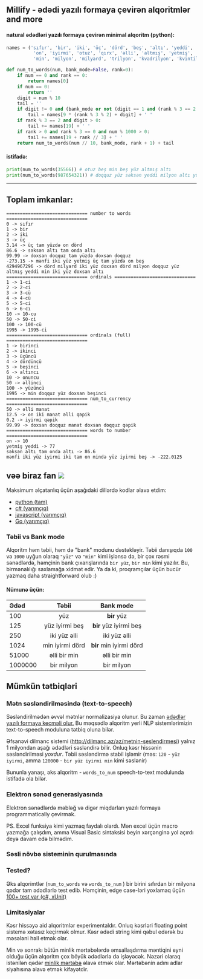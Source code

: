 ## Millify - ədədi yazılı formaya çevirən alqoritmlər and more

#### natural ədədləri yazılı formaya çevirən minimal alqoritm (python):
```python
names = ('sıfır', 'bir', 'iki', 'üç', 'dörd', 'beş', 'altı', 'yeddi', 'səkkiz', 'doqquz',
          'on', 'iyirmi', 'otuz', 'qırx', 'əlli', 'altmış', 'yetmiş', 'səksən', 'doxsan', 'yüz',
          'min', 'milyon', 'milyard', 'trilyon', 'kvadrilyon', 'kvintilyon', )

def num_to_words(num, bank_mode=False, rank=0):
    if num == 0 and rank == 0:
        return names[0]
    if num == 0:
        return ''
    digit = num % 10
    tail = ''
    if digit != 0 and (bank_mode or not (digit == 1 and (rank % 3 == 2 or rank == 3 and num < 10))):
        tail = names[9 * (rank % 3 % 2) + digit] + ' '
    if rank % 3 == 2 and digit > 0:
        tail += names[19] + ' '
    if rank > 0 and rank % 3 == 0 and num % 1000 > 0:
        tail += names[19 + rank // 3] + ' '
    return num_to_words(num // 10, bank_mode, rank + 1) + tail
```

#### istifadə:
```python
print(num_to_words(35566)) # otuz beş min beş yüz altmış altı 
print(num_to_words(987654321)) # doqquz yüz səksən yeddi milyon altı yüz əlli dörd min üç yüz iyirmi bir 

```

---


## Toplam imkanlar:

```
============================== number to words ==============================
0 -> sıfır
1 -> bir
2 -> iki
3 -> üç
3.14 -> üç tam yüzdə on dörd
86.6 -> səksən altı tam onda altı
99.99 -> doxsan doqquz tam yüzdə doxsan doqquz
-273.15 -> mənfi iki yüz yetmiş üç tam yüzdə on beş
4294967296 -> dörd milyard iki yüz doxsan dörd milyon doqquz yüz altmış yeddi min iki yüz doxsan altı
============================== ordinals ==============================
1 -> 1-ci
2 -> 2-ci
3 -> 3-cü
4 -> 4-cü
5 -> 5-ci
6 -> 6-cı
10 -> 10-cu
50 -> 50-ci
100 -> 100-cü
1995 -> 1995-ci
============================== ordinals (full) ==============================
1 -> birinci
2 -> ikinci
3 -> üçüncü
4 -> dördüncü
5 -> beşinci
6 -> altıncı
10 -> onuncu
50 -> əllinci
100 -> yüzüncü
1995 -> min doqquz yüz doxsan beşinci
============================== num_to_currency ==============================
50 -> əlli manat
12.5 -> on iki manat əlli qəpik
0.2 -> iyirmi qəpik
99.99 -> doxsan doqquz manat doxsan doqquz qəpik
============================== words to number ==============================
on -> 10
yetmiş yeddi -> 77
səksən altı tam onda altı -> 86.6
mənfi iki yüz iyirmi iki tam on mində yüz iyirmi beş -> -222.0125
```

vəə biraz fan 
<img src="img/plain_math.gif">
---
Maksimum əlçatanlıq üçün aşağıdaki dillərdə kodlar əlavə etdim:
- [python (tam)](/src/python/milli.py)
- [c# (yarımçıq)](/src/csharp/Millify/Milli.cs)
- [javascript (yarımçıq)](src/js/milli.js)
- [Go (yarımçıq)](/src/go/milli.go)


### Təbii vs Bank mode
Alqoritm həm təbii, həm də "bank" modunu dəstəkləyir.
 Təbii danışıqda `100` və `1000` uyğun olaraq `"yüz"` və `"min"` kimi işlənsə də, bir çox rəsmi sənədlərdə, həmçinin bank çıxarışlarında `bir yüz`, `bir min` kimi yazılır. Bu, birmənalılığı saxlamağa xidmət edir. Ya da ki, proqramçılar üçün bucür yazmaq daha straightforward olub :)
#### Nümunə üçün:

Ədəd|Təbii|Bank mode
:---|:---:|:---:
100  | yüz                 | **bir** yüz 
125  | yüz iyirmi beş      | **bir** yüz iyirmi beş
250  | iki yüz əlli        | iki yüz əlli 
1024 | min iyirmi dörd     | **bir** min iyirmi dörd
51000|əlli bir min         | əlli bir min
1000000| bir milyon        | bir milyon


## Mümkün tətbiqləri
### Mətn səsləndirilməsində (text-to-speech)
Səsləndirilmədən əvvəl mətnlər normalizasiya olunur. Bu zaman [ədədlər yazılı formaya keçməli olur.](https://en.wikipedia.org/wiki/Speech_synthesis#Text_normalization_challenges)
Bu məqsədlə alqoritm yerli NLP sistemlərimizin text-to-speech moduluna tətbiq oluna bilər.

Əfsanəvi dilmanc sistemi (http://dilmanc.az/az/metnin-seslendirmesi) yalnız 1 milyondan aşağı ədədləri səsləndirə bilir. Onluq kəsr hissənin səsləndirilməsi *yoxdur*. Təbii səsləndirmə stabil işləmir (məs: `120` - `yüz iyirmi`, amma `120000` - `bir yüz iyirmi min` kimi səslənir)

Bununla yanaşı, əks alqoritm - `words_to_num` speech-to-text modulunda istifadə ola bilər.

### Elektron sənəd generasiyasında
Elektron sənədlərdə məbləğ və digər miqdarları yazılı formaya programmatically çevirmək.

PS. Excel funksiya kimi yazmaq faydalı olardı. Mən excel üçün macro yazmağa çalışdım, amma Visual Basic sintaksisi beyin xərçənginə yol açırdı deyə davam edə bilmədim.

### Səsli növbə sisteminin qurulmasında

### Tested?
Əks alqorimtlər (`num_to_words` və `words_to_num` ) bir birini sıfırdan bir milyona qədər tam ədədlərlə test edib. Həmçinin, edge case-ləri yoxlamaq üçün [100+ test var (c#, xUnit)](/src/csharp/Millify.Tests/TestSpell.cs)

### Limitasiyalar
Kəsr hissəyə aid alqoritmlər experimentaldır. Onluq kəsrləri floating point sistemə xətasız keçirmək olmur. Kəsr ədədi string kimi qəbul edərək bu məsələni həll etmək olar.

Min və sonrakı bütün minlik mərtəbələrdə əmsallaşdırma məntiqini eyni olduğu üçün alqoritm çox böyük ədədlərlə də işləyəcək. Nəzəri olaraq istənilən qədər [minlik mərtəbə](https://tr.wikipedia.org/wiki/Büyük_sayıların_adları) əlavə etmək olar. Mərtəbənin adını adlar siyahısına əlavə etmək kifayətdir. 
